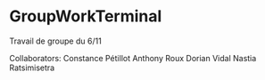 # GroupWorkTerminal
Travail de groupe du 6/11

Collaborators:
Constance Pétillot
Anthony Roux
Dorian Vidal
Nastia Ratsimisetra
